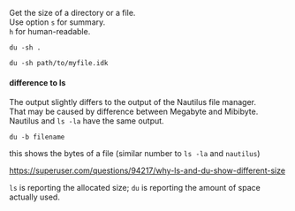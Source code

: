 Get the size of a directory or a file.\
Use option `s` for summary.\
`h` for human-readable.

```
du -sh .
```

```
du -sh path/to/myfile.idk
```

#### difference to ls

The output slightly differs to the output of the Nautilus file manager.\
That may be caused by difference between Megabyte and Mibibyte.\
Nautilus and `ls -la` have the same output.

```
du -b filename
```
this shows the bytes of a file (similar number to `ls -la` and `nautilus`)

https://superuser.com/questions/94217/why-ls-and-du-show-different-size

`ls` is reporting the allocated size; `du` is reporting the amount of space actually used.


